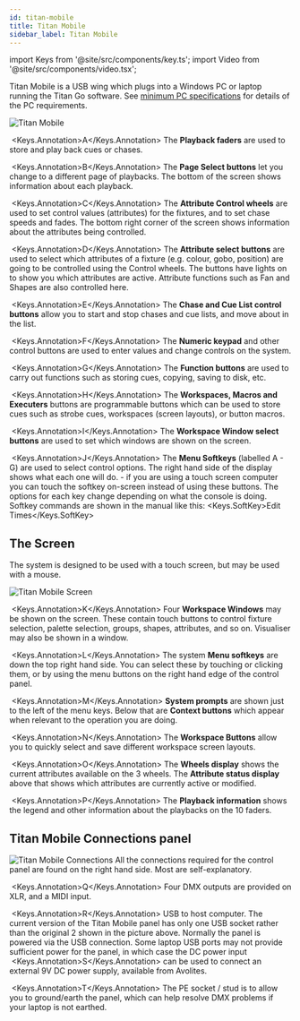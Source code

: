 ```yaml
---
id: titan-mobile
title: Titan Mobile
sidebar_label: Titan Mobile
---
```


import Keys from '@site/src/components/key.ts';
import Video from '@site/src/components/video.tsx';

Titan Mobile is a USB wing which plugs into a Windows PC or laptop running the Titan Go software.
See [minimum PC specifications](../titan-basics.md#connecting-up-t3-titan-mobile-and-t1t2) for details of the PC requirements.

![Titan Mobile](/docs/images/Titan-Mobile.png)



&nbsp;<Keys.Annotation>A</Keys.Annotation> The **Playback faders** are used to store and play back cues or chases.



&nbsp;<Keys.Annotation>B</Keys.Annotation> The **Page Select buttons** let you change to a different page of
playbacks. The bottom of the screen shows information about each
playback.



&nbsp;<Keys.Annotation>C</Keys.Annotation> The **Attribute Control wheels** are used to set control values
(attributes) for the fixtures, and to set chase speeds and fades. The
bottom right corner of the screen shows information about the attributes
being controlled.



&nbsp;<Keys.Annotation>D</Keys.Annotation> The **Attribute select buttons** are used to select which attributes of
a fixture (e.g. colour, gobo, position) are going to be controlled using
the Control wheels. The buttons have lights on to show you which
attributes are active. Attribute functions such as Fan and Shapes are
also controlled here.



&nbsp;<Keys.Annotation>E</Keys.Annotation> The **Chase and Cue List control buttons** allow you to start and stop
chases and cue lists, and move about in the list.



&nbsp;<Keys.Annotation>F</Keys.Annotation> The **Numeric keypad** and other control buttons are used to enter
values and change controls on the system.



&nbsp;<Keys.Annotation>G</Keys.Annotation> The **Function buttons** are used to carry out functions such as storing
cues, copying, saving to disk, etc.



&nbsp;<Keys.Annotation>H</Keys.Annotation> The **Workspaces, Macros and Executers** buttons are programmable
buttons which can be used to store cues such as strobe cues, workspaces 
(screen layouts), or button macros.



&nbsp;<Keys.Annotation>I</Keys.Annotation> The **Workspace Window select buttons** are used to set which windows
are shown on the screen.



&nbsp;<Keys.Annotation>J</Keys.Annotation> The **Menu Softkeys** (labelled A - G) are used to select control options. 
The right hand side of the display shows what each one will do. - if you are using
a touch screen computer you can touch the softkey on-screen instead of using these
buttons. The options for each 
key change depending on what the console is doing. Softkey commands are shown 
in the manual like this: <Keys.SoftKey>Edit Times</Keys.SoftKey>

## The Screen

The system is designed to be used with a touch screen, but may be used
with a mouse.

![Titan Mobile Screen](/docs/images/Titan-Mobile-Screen.png)



&nbsp;<Keys.Annotation>K</Keys.Annotation> Four **Workspace Windows** may be shown on the screen. These contain
touch buttons to control fixture selection, palette selection, groups,
shapes, attributes, and so on. Visualiser may also be shown in a window.



&nbsp;<Keys.Annotation>L</Keys.Annotation> The system **Menu softkeys** are down the top right hand side. You can
select these by touching or clicking them, or by using the menu buttons
on the right hand edge of the control panel.



&nbsp;<Keys.Annotation>M</Keys.Annotation> **System prompts** are shown just to the left of the menu keys. Below
that are **Context buttons** which appear when relevant to the operation
you are doing.



&nbsp;<Keys.Annotation>N</Keys.Annotation> The **Workspace Buttons** allow you to quickly select and save different
workspace screen layouts.



&nbsp;<Keys.Annotation>O</Keys.Annotation> The **Wheels display** shows the current attributes available on the 3
wheels. The **Attribute status display** above that shows which
attributes are currently active or modified.



&nbsp;<Keys.Annotation>P</Keys.Annotation> The **Playback information** shows the legend and other information
about the playbacks on the 10 faders.

## Titan Mobile Connections panel

![Titan Mobile Connections](/docs/images/Titan-Mobile-Connections.png)
All the connections required for the
control panel are found on the right hand side. Most are
self-explanatory. 



&nbsp;<Keys.Annotation>Q</Keys.Annotation> Four DMX outputs are provided on XLR, and a MIDI input.



&nbsp;<Keys.Annotation>R</Keys.Annotation> USB to host computer. The current version of the Titan Mobile panel has only
one USB socket rather than the original 2 shown in the picture above.
Normally the panel is powered via the USB connection. Some laptop
    USB ports may not provide sufficient power for the panel, in which
    case the DC power input &nbsp;<Keys.Annotation>S</Keys.Annotation> can be used to connect an external 9V DC
    power supply, available from Avolites.



&nbsp;<Keys.Annotation>T</Keys.Annotation> The PE socket / stud is to allow you to ground/earth the panel, which can
    help resolve DMX problems if your laptop is not earthed.
